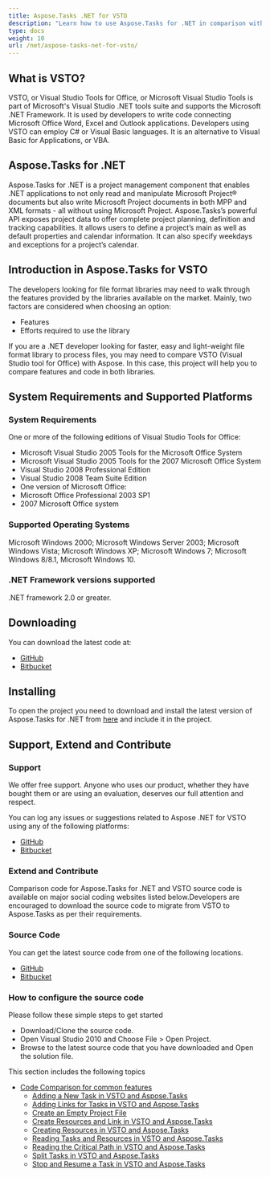 ```yaml
---
title: Aspose.Tasks .NET for VSTO
description: "Learn how to use Aspose.Tasks for .NET in comparison with Visual Studio Tools for Office."
type: docs
weight: 10
url: /net/aspose-tasks-net-for-vsto/
---
```


## **What is VSTO?**
VSTO, or Visual Studio Tools for Office, or Microsoft Visual Studio Tools is part of Microsoft's Visual Studio .NET tools suite and supports the Microsoft .NET Framework. It is used by developers to write code connecting Microsoft Office Word, Excel and Outlook applications. Developers using VSTO can employ C# or Visual Basic languages. It is an alternative to Visual Basic for Applications, or VBA.

## **Aspose.Tasks for .NET**
Aspose.Tasks for .NET is a project management component that enables .NET applications to not only read and manipulate Microsoft Project® documents but also write Microsoft Project documents in both MPP and XML formats - all without using Microsoft Project.
Aspose.Tasks’s powerful API exposes project data to offer complete project planning, definition and tracking capabilities. It allows users to define a project’s main as well as default properties and calendar information. It can also specify weekdays and exceptions for a project’s calendar.

## **Introduction in Aspose.Tasks for VSTO**
The developers looking for file format libraries may need to walk through the features provided by the libraries available on the market. Mainly, two factors are considered when choosing an option:

- Features
- Efforts required to use the library

If you are a .NET developer looking for faster, easy and light-weight file format library to process files, you may need to compare VSTO (Visual Studio tool for Office) with Aspose. In this case, this project will help you to compare features and code in both libraries.

## **System Requirements and Supported Platforms**

### **System Requirements**
One or more of the following editions of Visual Studio Tools for Office:

- Microsoft Visual Studio 2005 Tools for the Microsoft Office System
- Microsoft Visual Studio 2005 Tools for the 2007 Microsoft Office System
- Visual Studio 2008 Professional Edition
- Visual Studio 2008 Team Suite Edition
- One version of Microsoft Office:
- Microsoft Office Professional 2003 SP1
- 2007 Microsoft Office system

### **Supported Operating Systems**
Microsoft Windows 2000; Microsoft Windows Server 2003; Microsoft Windows Vista; Microsoft Windows XP; Microsoft Windows 7; Microsoft Windows 8/8.1, Microsoft Windows 10.

### **.NET Framework versions supported**
.NET framework 2.0 or greater.

## **Downloading**
You can download the latest code at:

- [GitHub](https://github.com/asposemarketplace/Aspose_for_VSTO/releases)
- [Bitbucket](https://bitbucket.org/asposemarketplace/aspose-for-vsto/downloads/)

## **Installing**
To open the project you need to download and install the latest version of Aspose.Tasks for .NET from [here](https://products.aspose.com/tasks/net) and include it in the project.

## **Support, Extend and Contribute**
### **Support**
We offer free support. Anyone who uses our product, whether they have bought them or are using an evaluation, deserves our full attention and respect.

You can log any issues or suggestions related to Aspose .NET for VSTO using any of the following platforms:

- [GitHub](https://github.com/asposemarketplace/Aspose_for_VSTO)
- [Bitbucket](https://bitbucket.org/asposemarketplace/aspose-for-vsto/src/master/)

### **Extend and Contribute**
Comparison code for Aspose.Tasks for .NET and VSTO source code is available on major social coding websites listed below.Developers are encouraged to download the source code to migrate from VSTO to Aspose.Tasks as per their requirements.

### **Source Code**
You can get the latest source code from one of the following locations.

- [GitHub](https://github.com/asposemarketplace/Aspose_for_VSTO)
- [Bitbucket](https://bitbucket.org/asposemarketplace/aspose-for-vsto/src/master/)

### **How to configure the source code**
Please follow these simple steps to get started

- Download/Clone the source code.
- Open Visual Studio 2010 and Choose File > Open Project.
- Browse to the latest source code that you have downloaded and Open the solution file.

This section includes the following topics

- [Code Comparison for common features](/tasks/net/code-comparison-for-common-features/)
  - [Adding a New Task in VSTO and Aspose.Tasks](/tasks/net/adding-a-new-task-in-vsto-and-aspose-tasks/)
  - [Adding Links for Tasks in VSTO and Aspose.Tasks](/tasks/net/adding-links-for-tasks-in-vsto-and-aspose-tasks/)
  - [Create an Empty Project File](/tasks/net/create-an-empty-project-file/)
  - [Create Resources and Link in VSTO and Aspose.Tasks](/tasks/net/create-resources-and-link-in-vsto-and-aspose-tasks/)
  - [Creating Resources in VSTO and Aspose.Tasks](/tasks/net/creating-resources-in-vsto-and-aspose-tasks/)
  - [Reading Tasks and Resources in VSTO and Aspose.Tasks](/tasks/net/reading-tasks-and-resources-in-vsto-and-aspose-tasks/)
  - [Reading the Critical Path in VSTO and Aspose.Tasks](/tasks/net/reading-the-critical-path-in-vsto-and-aspose-tasks/)
  - [Split Tasks in VSTO and Aspose.Tasks](/tasks/net/split-tasks-in-vsto-and-aspose-tasks/)
  - [Stop and Resume a Task in VSTO and Aspose.Tasks](/tasks/net/stop-and-resume-a-task-in-vsto-and-aspose-tasks/)
